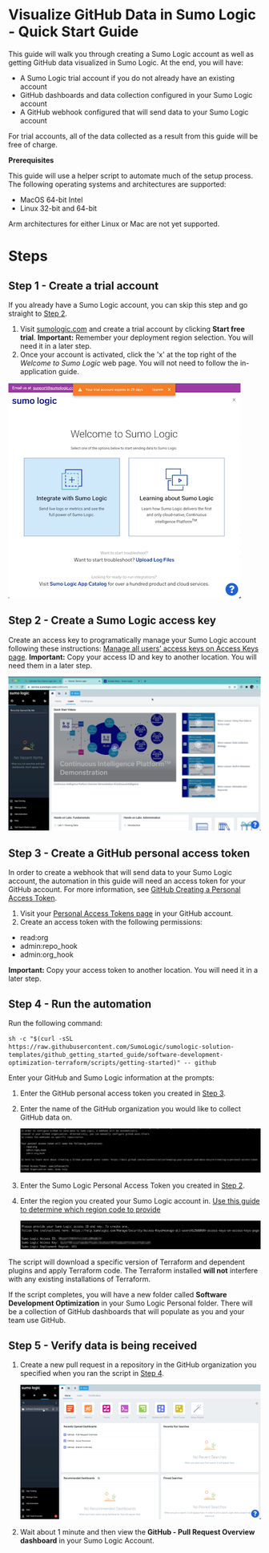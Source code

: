 # Visualize GitHub Data in Sumo Logic - Quick Start Guide

This guide will walk you through creating a Sumo Logic account as well as getting GitHub data visualized in Sumo Logic. At the end, you will have:

- A Sumo Logic trial account if you do not already have an existing account
- GitHub dashboards and data collection configured in your Sumo Logic account
- A GitHub webhook configured that will send data to your Sumo Logic account

For trial accounts, all of the data collected as a result from this guide will be free of charge.

**Prerequisites** 

This guide will use a helper script to automate much of the setup process. The following operating systems and architectures are supported:

- MacOS 64-bit Intel
- Linux 32-bit and 64-bit

Arm architectures for either Linux or Mac are not yet supported.


# Steps

## Step 1 - Create a trial account
If you already have a Sumo Logic account, you can skip this step and go straight to [Step 2](#step-2---create-a-sumo-logic-access-key).

1. Visit [sumologic.com](https://sumologic.com) and create a trial account by clicking **Start free trial**.
**Important:** Remember your deployment region selection. You will need it in a later step.
1. Once your account is activated, click the 'x' at the top right of the *Welcome to Sumo Logic* web page. You will not need to follow the in-application guide.

![Activate Trial](resources/activate-trial.gif)


## Step 2 - Create a Sumo Logic access key
Create an access key to programatically manage your Sumo Logic account following these instructions: [Manage all users’ access keys on Access Keys page](https://help.sumologic.com/Manage/Security/Access-Keys#manage-all-users%E2%80%99-access-keys-on-access-keys-page).
**Important:** Copy your access ID and key to another location. You will need them in a later step.

![Access Key](resources/create-access-key.gif)


## Step 3 - Create a GitHub personal access token

In order to create a webhook that will send data to your Sumo Logic account, the automation in this guide will need an access token for your GitHub account. For more information, see [GitHub Creating a Personal Access Token](https://docs.github.com/en/authentication/keeping-your-account-and-data-secure/creating-a-personal-access-token).

1. Visit your [Personal Access Tokens page](https://github.com/settings/tokens) in your GitHub account.
1. Create an access token with the following permissions:

- read:org
- admin:repo_hook
- admin:org_hook

**Important:** Copy your access token to another location. You will need it in a later step.

## Step 4 - Run the automation

Run the following command:

```
sh -c "$(curl -sSL https://raw.githubusercontent.com/SumoLogic/sumologic-solution-templates/github_getting_started_guide/software-development-optimization-terraform/scripts/getting-started)" -- github
```

Enter your GitHub and Sumo Logic information at the prompts:

1. Enter the GitHub personal access token you created in [Step 3](#step-3---create-a-github-personal-access-token).
1. Enter the name of the GitHub organization you would like to collect GitHub data on.

    ![Access Token](resources/github-access-token.png)

1. Enter the Sumo Logic Personal Access Token you created in [Step 2](#step-2---create-a-sumo-logic-access-key).

1. Enter the region you created your Sumo Logic account in. [Use this guide to determine which region code to provide](https://help.sumologic.com/APIs/General-API-Information/Sumo-Logic-Endpoints-and-Firewall-Security#how-can-i-determine-which-endpoint-i-should-use)

    ![Access Token](resources/sumo-logic-access-token.png)

The script will download a specific version of Terraform and dependent plugins and apply Terraform code. The Terraform installed **will not** interfere with any existing installations of Terraform.

If the script completes, you will have a new folder called **Software Development Optimization** in your Sumo Logic Personal folder. There will be a collection of GitHub dashboards that will populate as you and your team use GitHub.

## Step 5 - Verify data is being received

1. Create a new pull request in a repository in the GitHub organization you specified when you ran the script in [Step 4](#step-4---run-the-automation).

    ![GitHub Daskboard](resources/github-pull-requests-dashboard.gif)

1. Wait about 1 minute and then view the **GitHub - Pull Request Overview dashboard** in your Sumo Logic Account.
